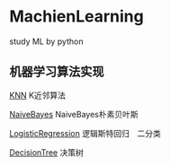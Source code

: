 # MachienLearning
study ML by python

## 机器学习算法实现

[KNN](https://github.com/Coffeexiudou/MachineLearning/tree/master/KNN) K近邻算法

[NaiveBayes](https://github.com/Coffeexiudou/MachineLearning/tree/master/NaiveBayes) NaiveBayes朴素贝叶斯

[LogisticRegression](https://github.com/Coffeexiudou/MachineLearning/tree/master/LogisticRegression) 逻辑斯特回归　二分类

[DecisionTree](https://github.com/Coffeexiudou/MachineLearning/tree/master/DecisionTree) 决策树